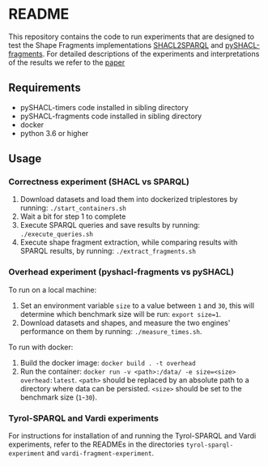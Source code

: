 # README
This repository contains the code to run experiments that are designed to test the Shape Fragments implementations [SHACL2SPARQL](https://github.com/shape-fragments/shacl2sparql) and [pySHACL-fragments](https://github.com/shape-fragments/pyshacl-fragments). For detailed descriptions of the experiments and interpretations of the results we refer to the [paper](https://github.com/shape-fragments/full-paper)

## Requirements
- pySHACL-timers code installed in sibling directory
- pySHACL-fragments code installed in sibling directory
- docker
- python 3.6 or higher

## Usage

### Correctness experiment (SHACL vs SPARQL)
1. Download datasets and load them into dockerized triplestores by running: `./start_containers.sh`
2. Wait a bit for step 1 to complete
3. Execute SPARQL queries and save results by running: `./execute_queries.sh`
4. Execute shape fragment extraction, while comparing results with SPARQL results, by running: `./extract_fragments.sh`

### Overhead experiment (pyshacl-fragments vs pySHACL)

To run on a local machine:

1. Set an environment variable `size` to a value between `1` and `30`, this will determine which benchmark size will be run: `export size=1`.
2. Download datasets and shapes, and measure the two engines' performance on them by running: `./measure_times.sh`.

To run with docker:

1. Build the docker image: `docker build . -t overhead`
2. Run the container: `docker run -v <path>:/data/ -e size=<size> overhead:latest`. `<path>` should be replaced by an absolute path to a directory where data can be persisted. `<size>` should be set to the benchmark size (`1`-`30`).

### Tyrol-SPARQL and Vardi experiments
For instructions for installation of and running the Tyrol-SPARQL and Vardi experiments, refer to the READMEs in the directories `tyrol-sparql-experiment` and `vardi-fragment-experiment`.
